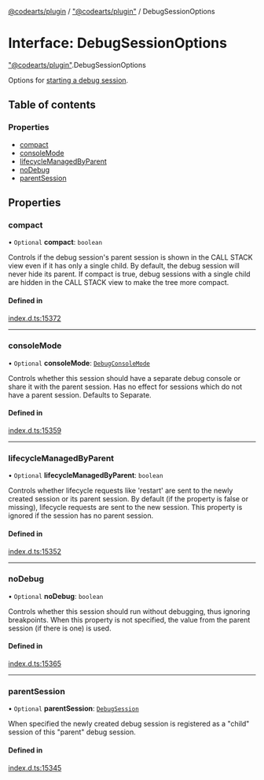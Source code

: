 [@codearts/plugin](../README.md) / ["@codearts/plugin"](../modules/_codearts_plugin_.md) / DebugSessionOptions

# Interface: DebugSessionOptions

["@codearts/plugin"](../modules/_codearts_plugin_.md).DebugSessionOptions

Options for [starting a debug session](../modules/codearts_plugin_.debug.md#startdebugging).

## Table of contents

### Properties

- [compact](codearts_plugin_.DebugSessionOptions.md#compact)
- [consoleMode](codearts_plugin_.DebugSessionOptions.md#consolemode)
- [lifecycleManagedByParent](codearts_plugin_.DebugSessionOptions.md#lifecyclemanagedbyparent)
- [noDebug](codearts_plugin_.DebugSessionOptions.md#nodebug)
- [parentSession](codearts_plugin_.DebugSessionOptions.md#parentsession)

## Properties

### compact

• `Optional` **compact**: `boolean`

Controls if the debug session's parent session is shown in the CALL STACK view even if it has only a single child.
By default, the debug session will never hide its parent.
If compact is true, debug sessions with a single child are hidden in the CALL STACK view to make the tree more compact.

#### Defined in

[index.d.ts:15372](https://github.com/shuyaqian/cloudide-plugin-api/blob/5b69219/index.d.ts#L15372)

___

### consoleMode

• `Optional` **consoleMode**: [`DebugConsoleMode`](../enums/codearts_plugin_.DebugConsoleMode.md)

Controls whether this session should have a separate debug console or share it
with the parent session. Has no effect for sessions which do not have a parent session.
Defaults to Separate.

#### Defined in

[index.d.ts:15359](https://github.com/shuyaqian/cloudide-plugin-api/blob/5b69219/index.d.ts#L15359)

___

### lifecycleManagedByParent

• `Optional` **lifecycleManagedByParent**: `boolean`

Controls whether lifecycle requests like 'restart' are sent to the newly created session or its parent session.
By default (if the property is false or missing), lifecycle requests are sent to the new session.
This property is ignored if the session has no parent session.

#### Defined in

[index.d.ts:15352](https://github.com/shuyaqian/cloudide-plugin-api/blob/5b69219/index.d.ts#L15352)

___

### noDebug

• `Optional` **noDebug**: `boolean`

Controls whether this session should run without debugging, thus ignoring breakpoints.
When this property is not specified, the value from the parent session (if there is one) is used.

#### Defined in

[index.d.ts:15365](https://github.com/shuyaqian/cloudide-plugin-api/blob/5b69219/index.d.ts#L15365)

___

### parentSession

• `Optional` **parentSession**: [`DebugSession`](codearts_plugin_.DebugSession.md)

When specified the newly created debug session is registered as a "child" session of this
"parent" debug session.

#### Defined in

[index.d.ts:15345](https://github.com/shuyaqian/cloudide-plugin-api/blob/5b69219/index.d.ts#L15345)

